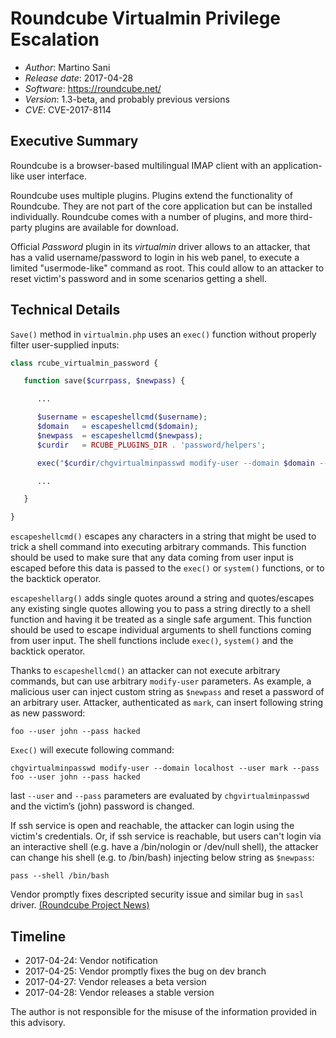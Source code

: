 # Roundcube Virtualmin Privilege Escalation  #
* _Author_: Martino Sani 
* _Release date_: 2017-04-28
* _Software_: https://roundcube.net/
* _Version_: 1.3-beta, and probably previous versions
* _CVE_: CVE-2017-8114

## Executive Summary ##

Roundcube is a browser-based multilingual IMAP client with an application-like user interface.

Roundcube uses multiple plugins. Plugins extend the functionality of Roundcube. They are not part of the core application but can be installed individually. Roundcube comes with a number of plugins, and more third-party plugins are available for download.

Official *Password* plugin in its *virtualmin* driver allows to an attacker, that has a valid username/password to login in his web panel, to execute a limited "usermode-like" command as root. This could allow to an attacker to reset victim's password and in some scenarios getting a shell.

## Technical Details ##

`Save()` method in `virtualmin.php` uses an `exec()` function without properly filter user-supplied inputs:
```php
class rcube_virtualmin_password {

   function save($currpass, $newpass) {

      ...

      $username = escapeshellcmd($username);
      $domain   = escapeshellcmd($domain);
      $newpass  = escapeshellcmd($newpass);
      $curdir   = RCUBE_PLUGINS_DIR . 'password/helpers';

      exec("$curdir/chgvirtualminpasswd modify-user --domain $domain --user $username --pass $newpass", $output, $returnvalue);

      ...

   }

}
```

`escapeshellcmd()` escapes any characters in a string that might be used to trick a shell command into executing arbitrary commands. This function should be used to make sure that any data coming from user input is escaped before this data is passed to the `exec()` or  `system()` functions, or to the backtick operator.

`escapeshellarg()` adds single quotes around a string and quotes/escapes any existing single quotes allowing you to pass a string directly to a shell function and having it be treated as a single safe argument. This function should be used to escape individual arguments to shell functions coming from user input. The shell functions include `exec()`, `system()` and the backtick operator.

Thanks to `escapeshellcmd()` an attacker can not execute arbitrary commands, but can use arbitrary `modify-user` parameters. As example, a malicious user can inject custom string as `$newpass` and reset a password of an arbitrary user.
Attacker, authenticated as `mark`, can insert following string as new password:
```
foo --user john --pass hacked 
```

`Exec()` will execute following command:
```
chgvirtualminpasswd modify-user --domain localhost --user mark --pass foo --user john --pass hacked
```

last `--user` and `--pass` parameters are evaluated by `chgvirtualminpasswd` and the victim’s (john) password  is changed.

If ssh service is open and reachable, the attacker can login using the victim's credentials. Or, if ssh service is reachable, but users can't login via an interactive shell (e.g. have a /bin/nologin or /dev/null shell), the attacker can change his shell (e.g. to /bin/bash) injecting below string as `$newpass`:
```
pass --shell /bin/bash
```

Vendor promptly fixes descripted security issue and similar bug in `sasl` driver. [(Roundcube Project News)](https://roundcube.net/news/2017/04/28/security-updates-1.2.5-1.1.9-and-1.0.11)

## Timeline ##

* 2017-04-24: Vendor notification
* 2017-04-25: Vendor promptly fixes the bug on dev branch
* 2017-04-27: Vendor releases a beta version
* 2017-04-28: Vendor releases a stable version

The author is not responsible for the misuse of the information provided in this advisory.

